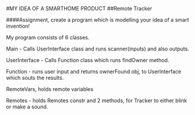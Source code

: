 #MY IDEA OF A SMARTHOME PRODUCT
##Remote Tracker

####Assignment, create a program which is modelling your idea of a smart invention!

My program consists of 6 classes.

Main - Calls UserInterface class and runs scanner(inputs) and also outputs.

UserInterface - Calls Function class which runs findOwner method.

Function - runs user input and returns ownerFound obj, to UserInterface which souts the results.

RemoteVars, holds remote variables

Remotes - holds Remotes constr and 2 methods, for Tracker to either blink or make a sound.